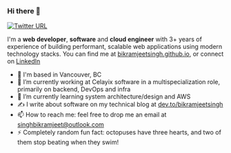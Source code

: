 ### Hi there 👋

[![Twitter URL](https://img.shields.io/twitter/url/https/twitter.com/bikramjtsingh.svg?style=social&label=@bikramjtsingh)](https://twitter.com/bikramjtsingh)

I'm a **web developer**, **software** and **cloud engineer** with 3+ years of experience of building performant, scalable web applications using modern technology stacks. You can find me at [bikramjeetsingh.github.io](https://bikramjeetsingh.github.io), or connect on [LinkedIn](https://www.linkedin.com/bikramjeets) 

- 📍 I'm based in Vancouver, BC
- 🔭 I’m currently working at Celayix software in a multispecialization role, primarily on backend, DevOps and infra
- 🌱 I’m currently learning system architecture/design and AWS
- ✍️ I write about software on my technical blog at [dev.to/bikramjeetsingh](https://dev.to/bikramjeetsingh)
- 📫 How to reach me: feel free to drop me an email at [singhbikramjeet@outlook.com](mailto:singhbikramjeet@outlook.com)
- ⚡ Completely random fun fact: octopuses have three hearts, and two of them stop beating when they swim!

